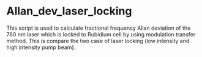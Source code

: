 # Allan_dev_laser_locking
This script is used to calculate fractional frequency Allan deviation of the 780 nm laser which is locked to Rubidium cell by using modulation transfer method. This is compare the two case of laser locking (low intensity and high intensity pump beam).
